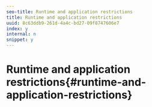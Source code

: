 ```yaml
---
seo-title: Runtime and application restrictions
title: Runtime and application restrictions
uuid: 8c63ddb9-261d-4a4c-bd27-09f8747606e7
index: y
internal: n
snippet: y
---
```


# Runtime and application restrictions{#runtime-and-application-restrictions}


